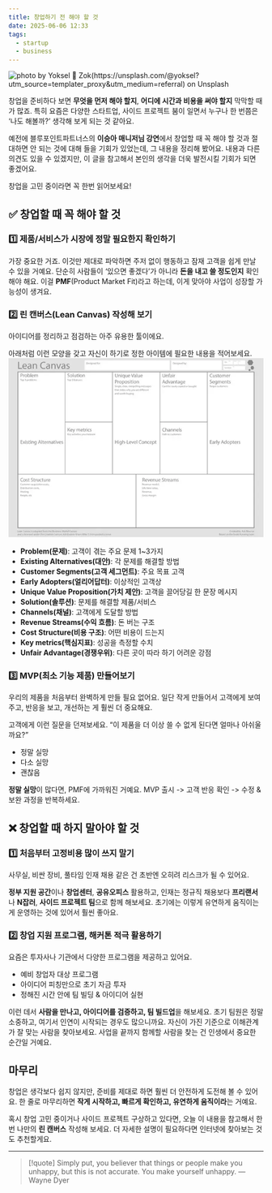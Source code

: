 ```yaml
---
title: 창업하기 전 해야 할 것
date: 2025-06-06 12:33
tags:
  - startup
  - business
---
```


![photo by Yoksel 🌿 Zok(https://unsplash.com/@yoksel?utm_source=templater_proxy&utm_medium=referral) on Unsplash](https://images.unsplash.com/photo-1748369565102-3632abe6a2f3?crop=entropy&cs=srgb&fm=jpg&ixid=M3w2NDU1OTF8MHwxfHJhbmRvbXx8fHx8fHx8fDE3NDkxODA4Mzl8&ixlib=rb-4.1.0&q=85&w=800&h=460)

창업을 준비하다 보면 **무엇을 먼저 해야 할지**, **어디에 시간과 비용을 써야 할지** 막막할 때가 많죠.
특히 요즘은 다양한 스타트업, 사이드 프로젝트 붐이 일면서 누구나 한 번쯤은 ‘나도 해볼까?’ 생각해 보게 되는 것 같아요.

예전에 블루포인트파트너스의 **이승아 매니저님 강연**에서 창업할 때 꼭 해야 할 것과 절대하면 안 되는 것에 대해 들을 기회가 있었는데, 그 내용을 정리해 봤어요.
내용과 다른 의견도 있을 수 있겠지만, 이 글을 참고해서 본인의 생각을 더욱 발전시킬 기회가 되면 좋겠어요.

창업을 고민 중이라면 꼭 한번 읽어보세요!
## ✅ 창업할 때 **꼭 해야 할 것**

### 1️⃣ 제품/서비스가 **시장에 정말 필요한지 확인하기**
가장 중요한 거죠. 이것만 제대로 파악하면 주저 없이 행동하고 잠재 고객을 쉽게 만날 수 있을 거예요.
단순히 사람들이 ‘있으면 좋겠다’가 아니라 **돈을 내고 쓸 정도인지** 확인해야 해요.
이걸 **PMF**(Product Market Fit)라고 하는데, 이게 맞아야 사업이 성장할 가능성이 생겨요.
### 2️⃣ **린 캔버스(Lean Canvas)** 작성해 보기
아이디어를 정리하고 점검하는 아주 유용한 툴이에요.

아래처럼 이런 모양을 갖고 자신이 하기로 정한 아이템에 필요한 내용을 적어보세요.
![](../assets/202506061244-1749181706424.webp)

- **Problem(문제)**: 고객이 겪는 주요 문제 1~3가지
- **Existing Alternatives(대안)**: 각 문제를 해결할 방법
- **Customer Segments(고객 세그먼트)**: 주요 목표 고객
- **Early Adopters(얼리어답터)**: 이상적인 고객상
- **Unique Value Proposition(가치 제안)**: 고객을 끌어당길 한 문장 메시지
- **Solution(솔루션)**: 문제를 해결할 제품/서비스
- **Channels(채널)**: 고객에게 도달할 방법
- **Revenue Streams(수익 흐름)**: 돈 버는 구조
- **Cost Structure(비용 구조)**: 어떤 비용이 드는지
- **Key metrics(핵심지표)**: 성공을 측정할 수치
- **Unfair Advantage(경쟁우위)**: 다른 곳이 따라 하기 어려운 강점

### 3️⃣ **MVP(최소 기능 제품)** 만들어보기
우리의 제품을 처음부터 완벽하게 만들 필요 없어요.
일단 작게 만들어서 고객에게 보여주고, 반응을 보고, 개선하는 게 훨씬 더 중요해요.

고객에게 이런 질문을 던져보세요.
“이 제품을 더 이상 쓸 수 없게 된다면 얼마나 아쉬울까요?”
- 정말 실망
- 다소 실망
- 괜찮음

**정말 실망**이 많다면, PMF에 가까워진 거예요.
MVP 출시 -> 고객 반응 확인 -> 수정 & 보완 과정을 반복하세요.
## ❌ 창업할 때 **하지 말아야 할 것**
### 1️⃣ **처음부터 고정비용 많이 쓰지 말기**
사무실, 비싼 장비, 풀타임 인재 채용 같은 건 초반엔 오히려 리스크가 될 수 있어요.

**정부 지원 공간**이나 **창업센터**, **공유오피스** 활용하고, 인재는 정규직 채용보다 **프리랜서**나 **N잡러**, **사이드 프로젝트 팀**으로 함께 해보세요.
초기에는 이렇게 유연하게 움직이는 게 운영하는 것에 있어서 훨씬 좋아요.
### 2️⃣ **창업 지원 프로그램, 해커톤 적극 활용하기**
요즘은 투자사나 기관에서 다양한 프로그램을 제공하고 있어요.
- 예비 창업자 대상 프로그램
- 아이디어 피칭만으로 초기 자금 투자
- 정해진 시간 안에 팀 빌딩 & 아이디어 실현

이런 데서 **사람을 만나고, 아이디어를 검증하고, 팀 빌드업**을 해보세요.
초기 팀원은 정말 소중하고, 여기서 인연이 시작되는 경우도 많으니까요.
자신이 가진 기준으로 이해관계가 잘 맞는 사람을 찾아보세요.
사업을 끝까지 함께할 사람을 찾는 건 인생에서 중요한 순간일 거예요.

## 마무리
창업은 생각보다 쉽지 않지만, 준비를 제대로 하면 훨씬 더 안전하게 도전해 볼 수 있어요.
한 줄로 마무리하면 **작게 시작하고, 빠르게 확인하고, 유연하게 움직이라**는 거예요.

혹시 창업 고민 중이거나 사이드 프로젝트 구상하고 있다면, 오늘 이 내용을 참고해서 한번 나만의 **린 캔버스** 작성해 보세요. 더 자세한 설명이 필요하다면 인터넷에 찾아보는 것도 추천할게요.

---

> [!quote] Simply put, you believer that things or people make you unhappy, but this is not accurate. You make yourself unhappy.
> — Wayne Dyer